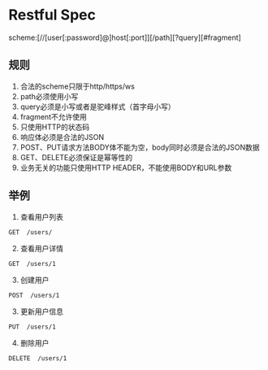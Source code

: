 # Restful Spec

scheme:[//[user[:password]@]host[:port]][/path][?query][#fragment]

## 规则

1. 合法的scheme只限于http/https/ws
2. path必须使用小写
3. query必须是小写或者是驼峰样式（首字母小写）
4. fragment不允许使用
5. 只使用HTTP的状态码
6. 响应体必须是合法的JSON
7. POST、PUT请求方法BODY体不能为空，body同时必须是合法的JSON数据
8. GET、DELETE必须保证是幂等性的
9. 业务无关的功能只使用HTTP HEADER，不能使用BODY和URL参数

## 举例

1. 查看用户列表

```
GET  /users/
```

2. 查看用户详情

```
GET  /users/1
```

3. 创建用户

```
POST  /users/1
```

3. 更新用户信息

```
PUT  /users/1
```

4. 删除用户

```
DELETE  /users/1
```
